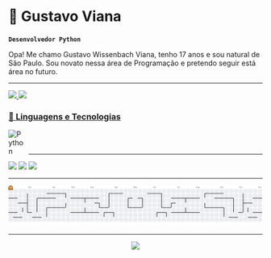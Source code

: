 # 🩻 Gustavo Viana

**`Desenvolvedor Python`**

Opa! Me chamo Gustavo Wissenbach Viana, tenho 17 anos e sou natural de São Paulo. Sou novato nessa área de Programação e pretendo seguir está área no futuro.

---

<!--Stats-->
<div style="display: inline">
   <a href="https://github.com/GunsWV">
   <div style="display: inline_block">
      <img height="180em" src="https://github-readme-stats.vercel.app/api?username=GunsWV&show_icons=true&include_all_commits=true&count_private=true&bg_color=151515&border_color=00688b&title_color=d7d8c0&text_color=d1c89a&icon_color=5aa2c9"/>
      <img height="180em" src="https://github-readme-stats.vercel.app/api/top-langs/?username=GunsWV&layout=compact&langs_count=7&bg_color=151515&border_color=00688b&title_color=d7d8c0&text_color=d5e5e4&icon_color=5aa2c9"/>
   </div>
</div>


### 🤖 Linguagens e Tecnologias

<img 
    align="left" 
    alt="Python"
    title="Python" 
    width="30px" 
    style="padding-right: 10px;" 
    src="https://cdn.jsdelivr.net/gh/devicons/devicon@latest/icons/python/python-original.svg" />

</BR>

</BR>

---

<!--social media-->
<div> 
  <a href="https://instagram.com/gustavowv2007" target="_blank"><img src="https://img.shields.io/badge/-Instagram-%23E4405F?style=for-the-badge&logo=instagram&logoColor=white" target="_blank"></a>
  <a href = "mailto:gustavowv2007@gmail.com"><img src="https://img.shields.io/badge/-Gmail-%23333?style=for-the-badge&logo=gmail&logoColor=white" target="_blank"></a>
  <a href="https://www.linkedin.com/in/gustavo-wissenbach-viana-4b6777233" target="_blank"><img src="https://img.shields.io/badge/-LinkedIn-%230077B5?style=for-the-badge&logo=linkedin&logoColor=white" target="_blank"></a> 
</div>

---

 <div align="center">
<picture>
  <source media="(prefers-color-scheme: dark)" srcset="https://raw.githubusercontent.com/ricardolimaa29/ricardolimaa29/output/pacman-contribution-graph-dark.svg">
  <source media="(prefers-color-scheme: light)" srcset="https://raw.githubusercontent.com/ricardolimaa29/ricardolimaa29/output/pacman-contribution-graph.svg">
  <img alt="pacman contribution graph" src="https://raw.githubusercontent.com/ricardolimaa29/ricardolimaa29/output/pacman-contribution-graph.svg">
</picture>

---

<div align="center">
  <img src="https://media3.giphy.com/media/v1.Y2lkPTc5MGI3NjExcWMwdDdkbXhsN2M5bXVucm9jYWtjNWp6ZzY1Y2szZThkc3hlc250aCZlcD12MV9pbnRlcm5hbF9naWZfYnlfaWQmY3Q9Zw/j9E6whHPamxa5KpDQt/giphy.gif" width="80%"/>
</div>
